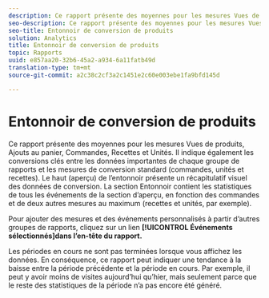 ```yaml
---
description: Ce rapport présente des moyennes pour les mesures Vues de produits, Ajouts au panier, Commandes, Recettes et Unités. Il indique également les conversions clés entre les données importantes de chaque groupe de rapports et les mesures de conversion standard (commandes, unités et recettes). Le haut (aperçu) de l’entonnoir présente un récapitulatif visuel des données de conversion. La section Entonnoir contient les statistiques de tous les événements de la section d’aperçu, en fonction des commandes et de deux autres mesures au maximum (recettes et unités, par exemple).
seo-description: Ce rapport présente des moyennes pour les mesures Vues de produits, Ajouts au panier, Commandes, Recettes et Unités. Il indique également les conversions clés entre les données importantes de chaque groupe de rapports et les mesures de conversion standard (commandes, unités et recettes). Le haut (aperçu) de l’entonnoir présente un récapitulatif visuel des données de conversion. La section Entonnoir contient les statistiques de tous les événements de la section d’aperçu, en fonction des commandes et de deux autres mesures au maximum (recettes et unités, par exemple).
seo-title: Entonnoir de conversion de produits
solution: Analytics
title: Entonnoir de conversion de produits
topic: Rapports
uuid: e857aa20-32b6-45a2-a934-6a11fatb49d
translation-type: tm+mt
source-git-commit: a2c38c2cf3a2c1451e2c60e003ebe1fa9bfd145d

---
```



# Entonnoir de conversion de produits

Ce rapport présente des moyennes pour les mesures Vues de produits, Ajouts au panier, Commandes, Recettes et Unités. Il indique également les conversions clés entre les données importantes de chaque groupe de rapports et les mesures de conversion standard (commandes, unités et recettes). Le haut (aperçu) de l’entonnoir présente un récapitulatif visuel des données de conversion. La section Entonnoir contient les statistiques de tous les événements de la section d’aperçu, en fonction des commandes et de deux autres mesures au maximum (recettes et unités, par exemple).

Pour ajouter des mesures et des événements personnalisés à partir d’autres groupes de rapports, cliquez sur un lien **[!UICONTROL Événements sélectionnés]dans l’en-tête du rapport.**

Les périodes en cours ne sont pas terminées lorsque vous affichez les données. En conséquence, ce rapport peut indiquer une tendance à la baisse entre la période précédente et la période en cours. Par exemple, il peut y avoir moins de visites aujourd’hui qu’hier, mais seulement parce que le reste des statistiques de la période n’a pas encore été généré.
